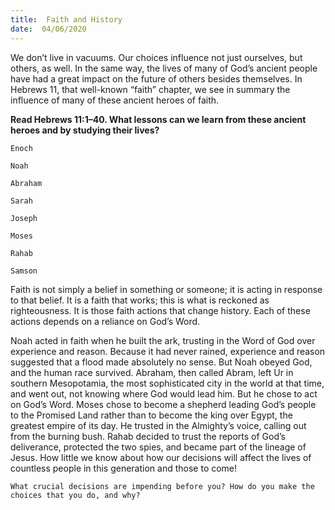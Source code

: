```yaml
---
title:  Faith and History
date:  04/06/2020
---
```


We don’t live in vacuums. Our choices influence not just ourselves, but others, as well. In the same way, the lives of many of God’s ancient people have had a great impact on the future of others besides themselves. In Hebrews 11, that well-known “faith” chapter, we see in summary the influence of many of these ancient heroes of faith.

**Read Hebrews 11:1–40. What lessons can we learn from these ancient heroes and by studying their lives?**

`Enoch`

`Noah`

`Abraham`

`Sarah`

`Joseph`

`Moses`

`Rahab`

`Samson`

Faith is not simply a belief in something or someone; it is acting in response to that belief. It is a faith that works; this is what is reckoned as righteousness. It is those faith actions that change history. Each of these actions depends on a reliance on God’s Word.

Noah acted in faith when he built the ark, trusting in the Word of God over experience and reason. Because it had never rained, experience and reason suggested that a flood made absolutely no sense. But Noah obeyed God, and the human race survived. Abraham, then called Abram, left Ur in southern Mesopotamia, the most sophisticated city in the world at that time, and went out, not knowing where God would lead him. But he chose to act on God’s Word. Moses chose to become a shepherd leading God’s people to the Promised Land rather than to become the king over Egypt, the greatest empire of its day. He trusted in the Almighty’s voice, calling out from the burning bush. Rahab decided to trust the reports of God’s deliverance, protected the two spies, and became part of the lineage of Jesus. How little we know about how our decisions will affect the lives of countless people in this generation and those to come!

`What crucial decisions are impending before you? How do you make the choices that you do, and why?`